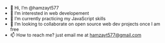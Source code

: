 - 👋 Hi, I’m @hamzayt577
- 👀 I’m interested in web developement
- 🌱 I’m currently practicing my JavaScript skills
- 💞️ I’m looking to collaborate on open source web dev projects once I am free 
- 📫 How to reach me? just email  me at hamzayt577@gmail.com

<!---
hamzayt577/hamzayt577 is a ✨ special ✨ repository because its `README.md` (this file) appears on your GitHub profile.
You can click the Preview link to take a look at your changes.
--->
